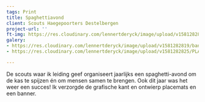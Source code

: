 ```yaml
---
tags: Print
title: Spaghettiavond
client: Scouts Haegepoorters Destelbergen
project-url: ''
ft-img: https://res.cloudinary.com/lennertderyck/image/upload/v1581282825/PLACEMAT_SPAGHETTIAVOND_2017-e1529574079276_ajc4z1.png
galery:
- https://res.cloudinary.com/lennertderyck/image/upload/v1581282819/banner_spaghettiavond_2017-1024x390_jaalyw.png
- https://res.cloudinary.com/lennertderyck/image/upload/v1581282825/PLACEMAT_SPAGHETTIAVOND_2017-e1529574079276_ajc4z1.png

---
```

De scouts waar ik leiding geef organiseert jaarlijks een spaghetti-avond om de kas te spijzen én om mensen samen te brengen. Ook dit jaar was het weer een succes! Ik verzorgde de grafische kant en ontwierp placemats en een banner.